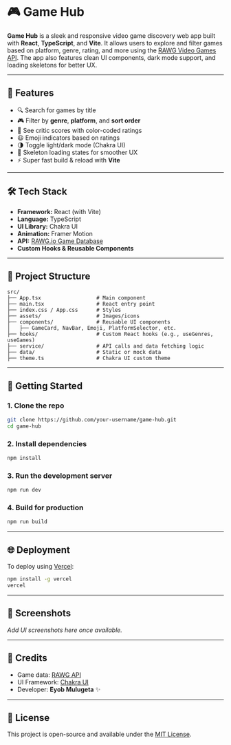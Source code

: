 # 🎮 Game Hub

**Game Hub** is a sleek and responsive video game discovery web app built with **React**, **TypeScript**, and **Vite**. It allows users to explore and filter games based on platform, genre, rating, and more using the [RAWG Video Games API](https://rawg.io/apidocs). The app also features clean UI components, dark mode support, and loading skeletons for better UX.

---

## 🧠 Features

- 🔍 Search for games by title
- 🎮 Filter by **genre**, **platform**, and **sort order**
- 🧮 See critic scores with color-coded ratings
- 😃 Emoji indicators based on ratings
- 🌗 Toggle light/dark mode (Chakra UI)
- 🔄 Skeleton loading states for smoother UX
- ⚡ Super fast build & reload with **Vite**

---

## 🛠 Tech Stack

- **Framework:** React (with Vite)
- **Language:** TypeScript
- **UI Library:** Chakra UI
- **Animation:** Framer Motion
- **API:** [RAWG.io Game Database](https://rawg.io)
- **Custom Hooks & Reusable Components**

---

## 📁 Project Structure

```
src/
├── App.tsx                  # Main component
├── main.tsx                 # React entry point
├── index.css / App.css      # Styles
├── assets/                  # Images/icons
├── components/              # Reusable UI components
│   ├── GameCard, NavBar, Emoji, PlatformSelector, etc.
├── hooks/                   # Custom React hooks (e.g., useGenres, useGames)
├── service/                 # API calls and data fetching logic
├── data/                    # Static or mock data
├── theme.ts                 # Chakra UI custom theme
```

---

## 🚀 Getting Started

### 1. Clone the repo
```bash
git clone https://github.com/your-username/game-hub.git
cd game-hub
```

### 2. Install dependencies
```bash
npm install
```

### 3. Run the development server
```bash
npm run dev
```

### 4. Build for production
```bash
npm run build
```

---

## 🌐 Deployment

To deploy using [Vercel](https://vercel.com):

```bash
npm install -g vercel
vercel
```

---

## 📸 Screenshots

_Add UI screenshots here once available._

---

## 📌 Credits

- Game data: [RAWG API](https://rawg.io/apidocs)
- UI Framework: [Chakra UI](https://chakra-ui.com/)
- Developer: **Eyob Mulugeta** ✨

---

## 📝 License

This project is open-source and available under the [MIT License](LICENSE).
